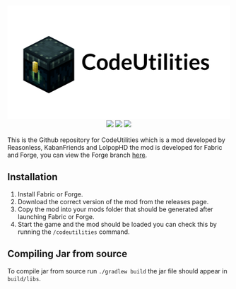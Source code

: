 
<div align="center">
    <a href="http://reasonless.gq/codeutilities">
             <img src="codeutilities.png" width=512 height=256/></a>
</div>

<div align="center">
    <a href="https://discord.gg/q2VzU4G" alt="Discord">
            <img src="https://img.shields.io/discord/660239763479068713?logo=discord&style=flat-square" /></a>
    <img src="https://github.com/Reasonlesss/CodeUtilities/workflows/Build/badge.svg" />
    <img src="https://img.shields.io/badge/Made%20With-Java-brightgreen?style=flat-square&logo=java" />
</div>
<br>
This is the Github repository for CodeUtilities which is a mod developed by Reasonless, KabanFriends and LolpopHD the mod is developed for Fabric and Forge, you can view the Forge branch <a href="https://github.com/Reasonlesss/CodeUtilities/tree/forge">here</a>.

## Installation
1. Install Fabric or Forge.
2. Download the correct version of the mod from the releases page.
3. Copy the mod into your mods folder that should be generated after launching Fabric or Forge.
4. Start the game and the mod should be loaded you can check this by running the `/codeutilities` command.

## Compiling Jar from source
To compile jar from source run `./gradlew build` the jar file should appear in `build/libs`.

